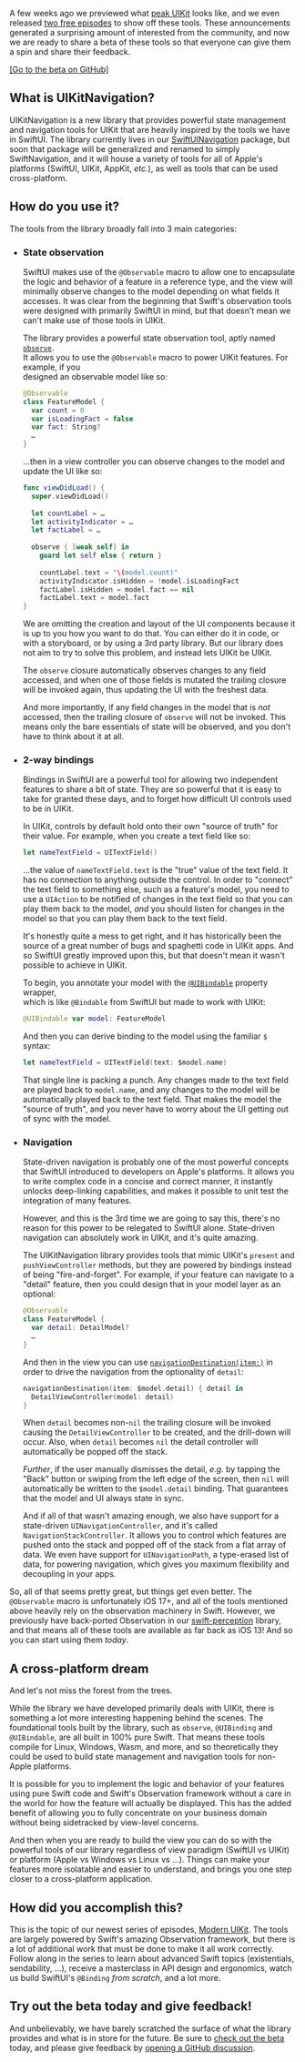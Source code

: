 A few weeks ago we previewed what [peak UIKit][peek-uikit-blog] looks like, and we even released 
[two free episodes][modern-uikit-collection] to show off these tools. These announcements generated
a surprising amount of interested from the community, and now we are ready to share a beta of these
tools so that everyone can give them a spin and share their feedback.

[peek-uikit-blog]: /blog/posts/140-this-is-what-peak-uikit-looks-like
[modern-uikit-collection]: /collections/uikit

[[Go to the beta on GitHub]](https://github.com/pointfreeco/swiftui-navigation/discussions/168)

## What is UIKitNavigation?

UIKitNavigation is a new library that provides powerful state management and navigation tools for 
UIKit that are heavily inspired by the tools we have in SwiftUI. The library currently lives in
our [SwiftUINavigation][swiftu-nav-repo] package, but soon that package will be generalized and
renamed to simply SwiftNavigation, and it will house a variety of tools for all of Apple's 
platforms (SwiftUI, UIKit, AppKit, _etc._), as well as tools that can be used cross-platform. 

[swiftu-nav-repo]: https://github.com/pointfreeco/swiftui-navigation

## How do you use it?

The tools from the library broadly fall into 3 main categories:

* ### State observation

  SwiftUI makes use of the `@Observable` macro to allow one to encapsulate the logic and behavior of 
  a feature in a reference type, and the view will minimally observe changes to the model depending
  on what fields it accesses. It was clear from the beginning that Swift's observation tools were
  designed with primarily SwiftUI in mind, but that doesn't mean we can't make use of those tools in
  UIKit.
  
  The library provides a powerful state observation tool, aptly named [`observe`][observe-gh-code]. \
  It allows you to use the `@Observable` macro to power UIKit features. For example, if you \
  designed an observable model like so:
  
  [observe-gh-code]: https://github.com/pointfreeco/swiftui-navigation/blob/e9b13608a4f8ef1f094586ac77103531920862ab/Sources/UIKitNavigation/Observe.swift#L5-L111
  
  ```swift
  @Observable
  class FeatureModel {
    var count = 0
    var isLoadingFact = false
    var fact: String?
    …
  }
  ```
  
  …then in a view controller you can observe changes to the model and update the UI like so:
  
  ```swift
  func viewDidLoad() {
    super.viewDidLoad()
    
    let countLabel = …
    let activityIndicator = …
    let factLabel = …
    
    observe { [weak self] in
      guard let self else { return }
      
      countLabel.text = "\(model.count)"
      activityIndicator.isHidden = !model.isLoadingFact
      factLabel.isHidden = model.fact == nil
      factLabel.text = model.fact
  }
  ```
 
  We are omitting the creation and layout of the UI components because it is up to you how you want 
  to do that. You can either do it in code, or with a storyboard, or by using a 3rd party library. 
  But our library does not aim to try to solve this problem, and instead lets UIKit be UIKit. 
  
  The `observe` closure automatically observes changes to any field accessed, and when one of those
  fields is mutated the trailing closure will be invoked again, thus updating the UI with the 
  freshest data.
  
  And more importantly, if any field changes in the model that is _not_ accessed, then the trailing
  closure of `observe` will not be invoked. This means only the bare essentials of state will be
  observed, and you don't have to think about it at all. 

* ### 2-way bindings

  Bindings in SwiftUI are a powerful tool for allowing two independent features to share a bit of 
  state. They are so powerful that it is easy to take for granted these days, and to forget how
  difficult UI controls used to be in UIKit.
  
  In UIKit, controls by default hold onto their own "source of truth" for their value. For example,
  when you create a text field like so:
  
  ```swift
  let nameTextField = UITextField()
  ```
  
  …the value of `nameTextField.text` is the "true" value of the text field. It has no connection
  to anything outside the control. In order to "connect" the text field to something else, such as
  a feature's model, you need to use a `UIAction` to be notified of changes in the text field so
  that you can play them back to the model, _and_ you should listen for changes in the model so that
  you can play them back to the text field.
  
  It's honestly quite a mess to get right, and it has historically been the source of a great 
  number of bugs and spaghetti code in UIKit apps. And so SwiftUI greatly improved upon this, but
  that doesn't mean it wasn't possible to achieve in UIKit.
  
  To begin, you annotate your model with the [`@UIBindable`][uibindable-gh-code] property wrapper, \
  which is like `@Bindable` from SwiftUI but made to work with UIKit:
  
  [uibindable-gh-code]: https://github.com/pointfreeco/swiftui-navigation/blob/e9b13608a4f8ef1f094586ac77103531920862ab/Sources/SwiftNavigation/UIBindable.swift#L7-L47
  
  ```swift
  @UIBindable var model: FeatureModel
  ``` 
  
  And then you can derive binding to the model using the familiar `$` syntax:
  
  ```swift
  let nameTextField = UITextField(text: $model.name)
  ```
  
  That single line is packing a punch. Any changes made to the text field are played back to 
  `model.name`, and any changes to the model will be automatically played back to the text field.
  That makes the model the "source of truth", and you never have to worry about the UI getting 
  out of sync with the model.

* ### Navigation

  State-driven navigation is probably one of the most powerful concepts that SwiftUI introduced to
  developers on Apple's platforms. It allows you to write complex code in a concise and correct
  manner, it instantly unlocks deep-linking capabilities, and makes it possible to unit test 
  the integration of many features.
  
  However, and this is the 3rd time we are going to say this, there's no reason for this power
  to be relegated to SwiftUI alone. State-driven navigation can absolutely work in UIKit, and it's
  quite amazing.
  
  The UIKitNavigation library provides tools that mimic UIKit's `present` and `pushViewController`
  methods, but they are powered by bindings instead of being "fire-and-forget". For example, if
  your feature can navigate to a "detail" feature, then you could design that in your model layer
  as an optional: 
  
  ```swift
  @Observable 
  class FeatureModel {
    var detail: DetailModel?
    …
  }
  ```
  
  And then in the view you can use [`navigationDestination(item:)`][nav-destination-gh-code] in \
  order to drive the navigation from the optionality of `detail`:
  
  [nav-destination-gh-code]: https://github.com/pointfreeco/swiftui-navigation/blob/01d03e2a366a1323acfd912a15909f08b6558d3e/Sources/UIKitNavigation/Navigation/Presentation.swift#L310-L347
  
  ```swift
  navigationDestination(item: $model.detail) { detail in
    DetailViewController(model: detail) 
  }
  ```
  
  When `detail` becomes non-`nil` the trailing closure will be invoked causing the 
  `DetailViewController` to be created, and the drill-down will occur. Also, when `detail` 
  becomes `nil` the detail controller will automatically be popped off the stack.
  
  _Further_, if the user manually dismisses the detail, _e.g._ by tapping the "Back" button or
  swiping from the left edge of the screen, then `nil` will automatically be written to the
  `$model.detail` binding. That guarantees that the model and UI always state in sync.
  
  And if all of that wasn't amazing enough, we also have support for a state-driven
  `UINavigationController`, and it's called `NavigationStackController`. It allows you to control
  which features are pushed onto the stack and popped off of the stack from a flat array of data.
  We even have support for `UINavigationPath`, a type-erased list of data, for powering navigation,
  which gives you maximum flexibility and decoupling in your apps.  
  
So, all of that seems pretty great, but things get even better. The `@Observable` macro is 
unfortunately iOS 17+, and all of the tools mentioned above heavily rely on the observation 
machinery in Swift. However, we previously have back-ported Observation in our 
[swift-perception][perception-gh] library, and that means all of these tools are available as
far back as iOS 13! And so you can start using them _today_.

[perception-gh]: http://github.com/pointfreeco/swift-perception

## A cross-platform dream

And let's not miss the forest from the trees.

While the library we have developed primarily deals with UIKit, there is something a lot more 
interesting happening behind the scenes. The foundational tools built by the library, such as 
`observe`, `@UIBinding` and `@UIBindable`, are all built in 100% pure Swift. That means these tools
compile for Linux, Windows, Wasm, and more, and so theoretically they could be used to build
state management and navigation tools for non-Apple platforms.

It is possible for you to implement the logic and behavior of your features using pure Swift code
and Swift's Observation framework without a care in the world for how the feature will actually
be displayed. This has the added benefit of allowing you to fully concentrate on your business
domain without being sidetracked by view-level concerns.

And then when you are ready to build the view you can do so with the powerful tools of our library
regardless of view paradigm (SwiftUI vs UIKit) or platform (Apple vs Windows vs Linux vs …). Things
can make your features more isolatable and easier to understand, and brings you one step closer
to a cross-platform application.

## How did you accomplish this?

This is the topic of our newest series of episodes, [Modern UIKit][modern-uikit-collection]. The
tools are largely powered by Swift's amazing Observation framework, but there is a lot of additional
work that must be done to make it all work correctly. Follow along in the series to learn about 
advanced Swift topics (existentials, sendability, …), receive a masterclass in API design and 
ergonomics, watch us build SwiftUI's `@Binding` _from scratch_, and a lot more. 

[modern-uikit-collection]: /collections/uikit

## Try out the beta today and give feedback!

And unbelievably, we have barely scratched the surface of what the library provides and what is in
store for the future. Be sure to [check out the beta][beta-gh-discussion] today, and please give
feedback by [opening a GitHub discussion][swift-nav-discussions].

[beta-gh-discussion]: https://github.com/pointfreeco/swiftui-navigation/discussions/168
[swift-nav-discussions]: https://github.com/pointfreeco/swiftui-navigation/discussions
